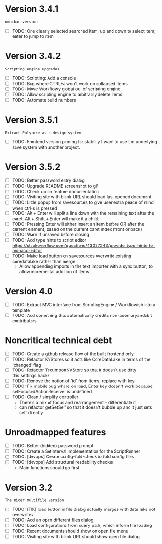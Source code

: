 # Version 3.4.1
`omnibar version`
- [ ] TODO: One clearly selected searched item; up and down to select item; enter to jump to item

# Version 3.4.2
`Scripting engine upgrades`
- [ ] TODO: Scripting: Add a console
- [ ] TODO: Bug where CTRL+J won't work on collapsed items
- [ ] TODO: Move Workflowy global out of scripting engine
- [ ] TODO: Allow scripting engine to arbitrarily delete items
- [ ] TODO: Automate build numbers

# Version 3.5.1
`Extract Polycore as a design system`
- [ ] TODO: Frontend version pinning for stability
I want to use the underlying save system with another project.

# Version 3.5.2
- [ ] TODO: Better password entry dialog
- [ ] TODO: Upgrade README screenshot to gif
- [ ] TODO: Check up on feature documentation
- [ ] TODO: Visiting site with blank URL should load last opened document
- [ ] TODO: Little popup from savesources to give user extra peace of mind when ctrl-s is pressed
- [ ] TODO: Alt + Enter will split a line down with the remaining text after the caret. Alt + Shift + Enter will make it a child.
- [ ] TODO: Pressing Enter will either insert an item before OR after the current element, based on the current caret index (front or back)
- [ ] TODO: Warn if unsaved before closing
- [ ] TODO: Add type hints to script editor https://stackoverflow.com/questions/43037243/provide-type-hints-to-monaco-editor
- [ ] TODO: Make load button on savesources overwrite existing coredatalake rather than merge
  - Allow appending imports in the text importer with a sync button, to allow incremental addition of items

# Version 4.0 
- [ ] TODO: Extract MVC interface from ScriptingEngine / Workflowish into a template
- [ ] TODO: Add something that automatically credits non-acenturyandabit contributors

# Noncritical technical debt
- [ ] TODO: Create a github release flow of the built frontend only
- [ ] TODO: Refactor KVStores so it acts like CoreDataLake in terms of the 'changed' flag
- [ ] TODO: Refactor TextImportKVStore so that it doesn't use dirty this.settings hacks
- [ ] TODO: Remove the notion of 'id' from items; replace with key
- [ ] TODO: Fix mobile bug where on load, Enter key doesn't work because setFocusedActionReceiver is undefined
- [ ] TODO: Clean / simplify controller
  - There's a mix of focus and rearrangement - differentiate it
  - can refactor getSetSelf so that it doesn't bubble up and it just sets self directly

# Unroadmapped features
- [ ] TODO: Better (hidden) password prompt
- [ ] TODO: Create a SetInterval implementation for the ScriptRunner
- [ ] TODO: [devops] Create config-fold-check to fold config files
- [ ] TODO: [devops] Add structural readability checker
  - Main functions should go first.

# Version 3.2
`The nicer multifile version`
- [ ] TODO: [FIX] load button in file dialog actually merges with data lake not overwrites
- [ ] TODO: Add an open different files dialog
- [ ] TODO: Load configurations from query path, which inform file loading
- [ ] TODO: Recent documents should show on open file menu
- [ ] TODO: Visiting site with blank URL should show open file dialog